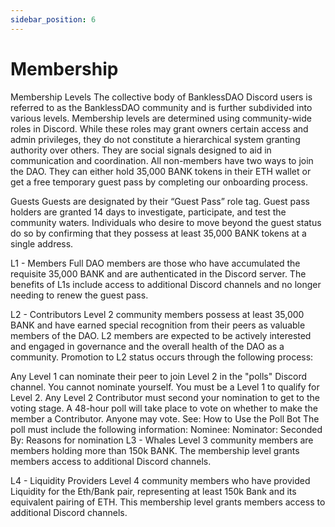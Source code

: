 ```yaml
---
sidebar_position: 6
---
```


# Membership

Membership Levels
The collective body of BanklessDAO Discord users is referred to as the BanklessDAO community and is further subdivided into various levels. Membership levels are determined using community-wide roles in Discord. While these roles may grant owners certain access and admin privileges, they do not constitute a hierarchical system granting authority over others. They are social signals designed to aid in communication and coordination. All non-members have two ways to join the DAO. They can either hold 35,000 BANK tokens in their ETH wallet or get a free temporary guest pass by completing our onboarding process. 

Guests
Guests are designated by their “Guest Pass” role tag. Guest pass holders are granted 14 days to investigate, participate, and test the community waters. Individuals who desire to move beyond the guest status do so by confirming that they possess at least 35,000 BANK tokens at a single address.

L1 - Members
Full DAO members are those who have accumulated the requisite 35,000 BANK and are authenticated in the Discord server. The benefits of L1s include access to additional Discord channels and no longer needing to renew the guest pass. 

L2 - Contributors
Level 2 community members possess at least 35,000 BANK and have earned special recognition from their peers as valuable members of the DAO. L2 members are expected to be actively interested and engaged in governance and the overall health of the DAO as a community. Promotion to L2 status occurs through the following process:

Any Level 1 can nominate their peer to join Level 2 in the "polls" Discord channel. You cannot nominate yourself. You must be a Level 1 to qualify for Level 2.
Any Level 2 Contributor must second your nomination to get to the voting stage.
A 48-hour poll will take place to vote on whether to make the member a Contributor. Anyone may vote. See: How to Use the Poll Bot
The poll must include the following information:
Nominee:
Nominator:
Seconded By:
Reasons for nomination
L3 - Whales
Level 3 community members are members holding more than 150k BANK. The membership level grants members access to additional Discord channels.  

L4 - Liquidity Providers
Level 4 community members who have provided Liquidity for the Eth/Bank pair, representing at least 150k Bank and its equivalent pairing of ETH. This membership level grants members access to additional Discord channels.